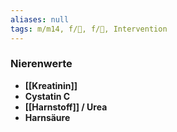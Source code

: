 ```yaml
---
aliases: null
tags: m/m14, f/🍺, f/🥼, Intervention
---
```

### Nierenwerte
- **[[Kreatinin]]**
- **Cystatin C**
- **[[Harnstoff]] / Urea**
- **Harnsäure**